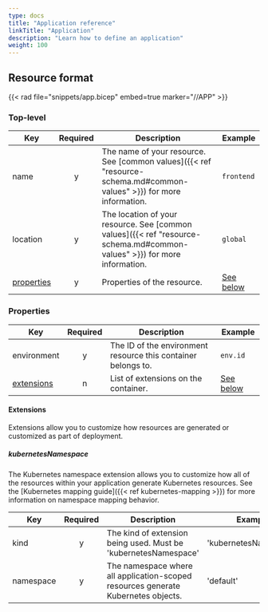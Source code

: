 ```yaml
---
type: docs
title: "Application reference"
linkTitle: "Application"
description: "Learn how to define an application"
weight: 100
---
```


## Resource format

{{< rad file="snippets/app.bicep" embed=true marker="//APP" >}}

### Top-level

| Key  | Required | Description | Example |
|------|:--------:|-------------|---------|
| name | y | The name of your resource. See [common values]({{< ref "resource-schema.md#common-values" >}}) for more information. | `frontend`
| location | y | The location of your resource. See [common values]({{< ref "resource-schema.md#common-values" >}}) for more information. | `global`
| [properties](#properties) | y | Properties of the resource. | [See below](#properties)

### Properties

| Key  | Required | Description | Example |
|------|:--------:|-------------|---------|
| environment | y | The ID of the environment resource this container belongs to. | `env.id`
| [extensions](#extensions) | n | List of extensions on the container. | [See below](#extensions)

#### Extensions

Extensions allow you to customize how resources are generated or customized as part of deployment.

##### kubernetesNamespace

The Kubernetes namespace extension allows you to customize how all of the resources within your application generate Kubernetes resources. See the [Kubernetes mapping guide]({{< ref kubernetes-mapping >}}) for more information on namespace mapping behavior.

| Key  | Required | Description | Example |
|------|:--------:|-------------|---------|
| kind | y | The kind of extension being used. Must be 'kubernetesNamespace' | 'kubernetesNamespace' |
| namespace | y | The namespace where all application-scoped resources generate Kubernetes objects. | 'default' |
